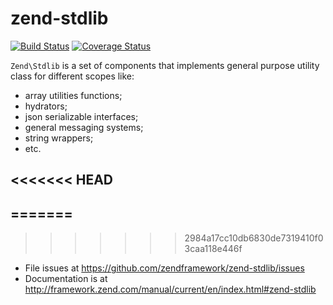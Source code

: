 # zend-stdlib

[![Build Status](https://secure.travis-ci.org/zendframework/zend-stdlib.svg?branch=master)](https://secure.travis-ci.org/zendframework/zend-stdlib)
[![Coverage Status](https://coveralls.io/repos/zendframework/zend-stdlib/badge.svg?branch=master)](https://coveralls.io/r/zendframework/zend-stdlib?branch=master)

`Zend\Stdlib` is a set of components that implements general purpose utility
class for different scopes like:

- array utilities functions;
- hydrators;
- json serializable interfaces;
- general messaging systems;
- string wrappers;
- etc.

<<<<<<< HEAD
---

=======
-
>>>>>>> 2984a17cc10db6830de7319410f03caa118e446f
- File issues at https://github.com/zendframework/zend-stdlib/issues
- Documentation is at http://framework.zend.com/manual/current/en/index.html#zend-stdlib
